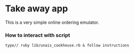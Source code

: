 # Take away app

This is a very simple online ordering emulator.

### How to interact with script

```
type// ruby lib/unais_cookhouse.rb & follow instructions
```
